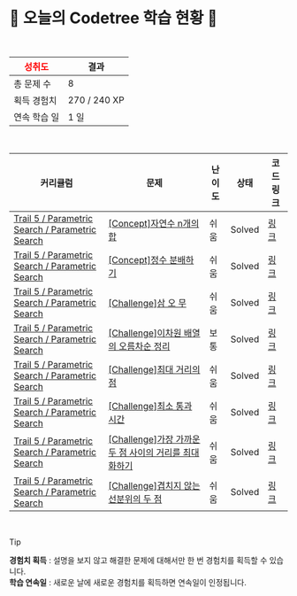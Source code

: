 # 🌲 오늘의 Codetree 학습 현황 🌲

<br />

| <span style="color:red;display:block;text-align:center;"> **성취도**</span> | 결과 |
|---|---|
| 총 문제 수 | 8 |
| 획득 경험치 | 270 / 240 XP |
| 연속 학습 일 | 1 일 |

<br />

|커리큘럼|문제|난이도|상태|코드 링크|
|---|---|---|---|---|
|[Trail 5 / Parametric Search / Parametric Search](https://www.codetree.ai/trail-info/intermediate-mid/)|[[Concept]자연수 n개의 합](https://www.codetree.ai/trails/complete/curated-cards/intro-sum-of-n-natural-numbers/)|쉬움|Solved|[링크](https://github.com/congsoony/Algorithm/blob/main/251030/%EC%9E%90%EC%97%B0%EC%88%98%20n%EA%B0%9C%EC%9D%98%20%ED%95%A9/sum-of-n-natural-numbers.py)|
|[Trail 5 / Parametric Search / Parametric Search](https://www.codetree.ai/trail-info/intermediate-mid/)|[[Concept]정수 분배하기](https://www.codetree.ai/trails/complete/curated-cards/intro-distributing-integers/)|쉬움|Solved|[링크](https://github.com/congsoony/Algorithm/blob/main/251030/%EC%A0%95%EC%88%98%20%EB%B6%84%EB%B0%B0%ED%95%98%EA%B8%B0/distributing-integers.cpp)|
|[Trail 5 / Parametric Search / Parametric Search](https://www.codetree.ai/trail-info/intermediate-mid/)|[[Challenge]삼 오 무](https://www.codetree.ai/trails/complete/curated-cards/challenge-three-five-moo/)|쉬움|Solved|[링크](https://github.com/congsoony/Algorithm/blob/main/251030/%EC%82%BC%20%EC%98%A4%20%EB%AC%B4/three-five-moo.cpp)|
|[Trail 5 / Parametric Search / Parametric Search](https://www.codetree.ai/trail-info/intermediate-mid/)|[[Challenge]이차원 배열의 오름차순 정리](https://www.codetree.ai/trails/complete/curated-cards/challenge-ascending-order-of-two-dimensional-array/)|보통|Solved|[링크](https://github.com/congsoony/Algorithm/blob/main/251030/%EC%9D%B4%EC%B0%A8%EC%9B%90%20%EB%B0%B0%EC%97%B4%EC%9D%98%20%EC%98%A4%EB%A6%84%EC%B0%A8%EC%88%9C%20%EC%A0%95%EB%A6%AC/ascending-order-of-two-dimensional-array.py)|
|[Trail 5 / Parametric Search / Parametric Search](https://www.codetree.ai/trail-info/intermediate-mid/)|[[Challenge]최대 거리의 점](https://www.codetree.ai/trails/complete/curated-cards/challenge-maximum-distance-point/)|쉬움|Solved|[링크](https://github.com/congsoony/Algorithm/blob/main/251030/%EC%B5%9C%EB%8C%80%20%EA%B1%B0%EB%A6%AC%EC%9D%98%20%EC%A0%90/maximum-distance-point.cpp)|
|[Trail 5 / Parametric Search / Parametric Search](https://www.codetree.ai/trail-info/intermediate-mid/)|[[Challenge]최소 통과 시간](https://www.codetree.ai/trails/complete/curated-cards/challenge-minimum-transit-time/)|쉬움|Solved|[링크](https://github.com/congsoony/Algorithm/blob/main/251030/%EC%B5%9C%EC%86%8C%20%ED%86%B5%EA%B3%BC%20%EC%8B%9C%EA%B0%84/minimum-transit-time.cpp)|
|[Trail 5 / Parametric Search / Parametric Search](https://www.codetree.ai/trail-info/intermediate-mid/)|[[Challenge]가장 가까운 두 점 사이의 거리를 최대화하기](https://www.codetree.ai/trails/complete/curated-cards/challenge-maximize-dist-of-nearest-points/)|쉬움|Solved|[링크](https://github.com/congsoony/Algorithm/blob/main/251030/%EA%B0%80%EC%9E%A5%20%EA%B0%80%EA%B9%8C%EC%9A%B4%20%EB%91%90%20%EC%A0%90%20%EC%82%AC%EC%9D%B4%EC%9D%98%20%EA%B1%B0%EB%A6%AC%EB%A5%BC%20%EC%B5%9C%EB%8C%80%ED%99%94%ED%95%98%EA%B8%B0/maximize-dist-of-nearest-points.cpp)|
|[Trail 5 / Parametric Search / Parametric Search](https://www.codetree.ai/trail-info/intermediate-mid/)|[[Challenge]겹치지 않는 선분위의 두 점](https://www.codetree.ai/trails/complete/curated-cards/challenge-two-points-of-the-line-that-dont-overlap/)|쉬움|Solved|[링크](https://github.com/congsoony/Algorithm/blob/main/251030/%EA%B2%B9%EC%B9%98%EC%A7%80%20%EC%95%8A%EB%8A%94%20%EC%84%A0%EB%B6%84%EC%9C%84%EC%9D%98%20%EB%91%90%20%EC%A0%90/two-points-of-the-line-that-dont-overlap.cpp)|


<br />

> [!TIP]
> **경험치 획득** : 설명을 보지 않고 해결한 문제에 대해서만 한 번 경험치를 획득할 수 있습니다.  
> **학습 연속일** : 새로운 날에 새로운 경험치를 획득하면 연속일이 인정됩니다.

